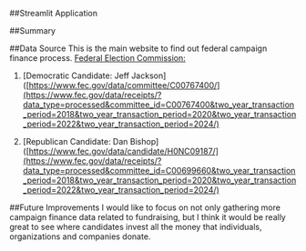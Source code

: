 ##Streamlit Application


##Summary

##Data Source
This is the main website to find out federal campaign finance process.
[Federal Election Commission:](https://www.fec.gov/)

1. [Democratic Candidate: Jeff Jackson]([https://www.fec.gov/data/committee/C00767400/](https://www.fec.gov/data/receipts/?data_type=processed&committee_id=C00767400&two_year_transaction_period=2018&two_year_transaction_period=2020&two_year_transaction_period=2022&two_year_transaction_period=2024/)

2. [Republican Candidate: Dan Bishop]([https://www.fec.gov/data/candidate/H0NC09187/](https://www.fec.gov/data/receipts/?data_type=processed&committee_id=C00699660&two_year_transaction_period=2018&two_year_transaction_period=2020&two_year_transaction_period=2022&two_year_transaction_period=2024/)

##Future Improvements
I would like to focus on not only gathering more campaign finance data related to fundraising, but I think it would be really great to see where candidates invest all the money that individuals, organizations and companies donate. 
